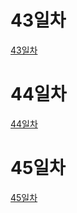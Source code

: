 # 43일차
[43일차](https://www.notion.so/bluecandle/AIFFEL_43-2020-09-22-ebe2d29015394509bebf0eb5e15c74db)

# 44일차
[44일차](https://www.notion.so/bluecandle/AIFFEL_44-2020-09-23-4e411d3004cc493a945196d215a06855)

# 45일차
[45일차](https://www.notion.so/bluecandle/AIFFEL_45-2020-09-24-5525ba1182524fe98c16dcd244fe8536)